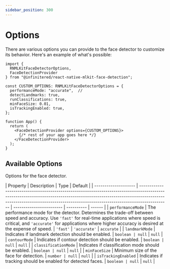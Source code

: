 ```yaml
---
sidebar_position: 300
---
```


# Options

There are various options you can provide to the face detector to customize its behavior. Here's an example of what's
possible:

```tsx
import {
  RNMLKitFaceDetectorOptions,
  FaceDetectionProvider
} from "@infinitered/react-native-mlkit-face-detection";

const CUSTOM_OPTIONS: RNMLKitFaceDetectorOptions = {
  performanceMode: "accurate",  // 
  detectLandmarks: true,
  runClassifications: true,
  minFaceSize: 0.01,
  isTrackingEnabled: true,
};

function App() {
  return (
    <FaceDetectionProvider options={CUSTOM_OPTIONS}>
      {/* rest of your app goes here */}
    </FaceDetectionProvider>
  );
}
```

## Available Options

Options for the face detector.

| Property | Description | Type | Default |
| -------------------- | -------------------------------------------------------------------------------------------------------------------------------------------------------------------------------------------------------------------------------------------------------- | ------------------------ | ---------- | ------ |
| `performanceMode`    | The performance mode for the detector. Determines the trade-off between speed and accuracy.
Use `'fast'` for real-time applications where speed is critical, and `'accurate'` for applications where higher accuracy
is desired at the expense of speed. | `'fast'` \| `'accurate'` | `accurate` |
| `landmarkMode`       | Indicates if landmark detection should be enabled. | `boolean | null`      | `null` |
| `contourMode`        | Indicates if contour detection should be enabled. | `boolean | null`      | `null` |
| `classificationMode` | Indicates if classification mode should be enabled. | `boolean | null`      | `null` |
| `minFaceSize`        | Minimum size of the face for detection. | `number | null`      | `null` |
| `isTrackingEnabled`  | Indicates if tracking should be enabled for detected faces. | `boolean | null`      | `null` |
